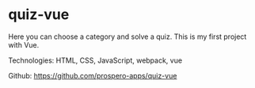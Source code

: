# quiz-vue

Here you can choose a category and solve a quiz. This is my first project with Vue.

Technologies: HTML, CSS, JavaScript, webpack, vue

Github: https://github.com/prospero-apps/quiz-vue 